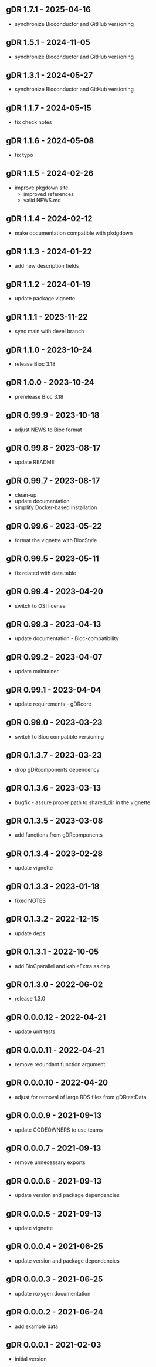 ## gDR 1.7.1 - 2025-04-16
* synchronize Bioconductor and GitHub versioning

## gDR 1.5.1 - 2024-11-05
* synchronize Bioconductor and GitHub versioning

## gDR 1.3.1 - 2024-05-27
* synchronize Bioconductor and GitHub versioning

## gDR 1.1.7 - 2024-05-15
* fix check notes

## gDR 1.1.6 - 2024-05-08
* fix typo

## gDR 1.1.5 - 2024-02-26
* improve pkgdown site
  * improved references
  * valid NEWS.md

## gDR 1.1.4 - 2024-02-12
* make documentation compatible with pkdgdown

## gDR 1.1.3 - 2024-01-22
* add new description fields

## gDR 1.1.2 - 2024-01-19
* update package vignette

## gDR 1.1.1 - 2023-11-22
* sync main with devel branch

## gDR 1.1.0 - 2023-10-24
* release Bioc 3.18

## gDR 1.0.0 - 2023-10-24
* prerelease Bioc 3.18

## gDR 0.99.9 - 2023-10-18
* adjust NEWS to Bioc format

## gDR 0.99.8 - 2023-08-17
* update README 

## gDR 0.99.7 - 2023-08-17
* clean-up
* update documentation
* simplify Docker-based installation

## gDR 0.99.6 - 2023-05-22
* format the vignette with BiocStyle

## gDR 0.99.5 - 2023-05-11
* fix related with data.table

## gDR 0.99.4 - 2023-04-20
* switch to OSI license

## gDR 0.99.3 - 2023-04-13
* update documentation - Bioc-compatibility

## gDR 0.99.2 - 2023-04-07
* update maintainer

## gDR 0.99.1 - 2023-04-04
* update requirements - gDRcore

## gDR 0.99.0 - 2023-03-23
* switch to Bioc compatible versioning

## gDR 0.1.3.7 - 2023-03-23
* drop gDRcomponents dependency

## gDR 0.1.3.6 - 2023-03-13
* bugfix - assure proper path to shared_dir in the vignette

## gDR 0.1.3.5 - 2023-03-08
* add functions from gDRcomponents

## gDR 0.1.3.4 - 2023-02-28
* update vignette

## gDR 0.1.3.3 - 2023-01-18
* fixed NOTES

## gDR 0.1.3.2 - 2022-12-15
* update deps

## gDR 0.1.3.1 - 2022-10-05
* add BioCparallel and kableExtra as dep

## gDR 0.1.3.0 - 2022-06-02
* release 1.3.0

## gDR 0.0.0.12 - 2022-04-21
* update unit tests

## gDR 0.0.0.11 - 2022-04-21
* remove redundant function argument

## gDR 0.0.0.10 - 2022-04-20
* adjust for removal of large RDS files from gDRtestData

## gDR 0.0.0.9 - 2021-09-13
* update CODEOWNERS to use teams

## gDR 0.0.0.7 - 2021-09-13
* remove unnecessary exports

## gDR 0.0.0.6 - 2021-09-13
* update version and package dependencies

## gDR 0.0.0.5 - 2021-09-13
* update vignette

## gDR 0.0.0.4 - 2021-06-25
* update version and package dependencies

## gDR 0.0.0.3 - 2021-06-25
* update roxygen documentation

## gDR 0.0.0.2 - 2021-06-24
* add example data

## gDR 0.0.0.1 - 2021-02-03
* initial version
